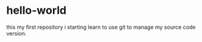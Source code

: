 # hello-world
this my first repository
i starting learn to use git to manage my source code version.
